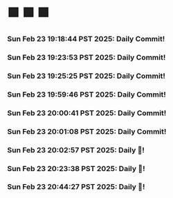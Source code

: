 # 🟩  🟩  🟩
### Sun Feb 23 19:18:44 PST 2025: Daily Commit!
### Sun Feb 23 19:23:53 PST 2025: Daily Commit!
### Sun Feb 23 19:25:25 PST 2025: Daily Commit!
### Sun Feb 23 19:59:46 PST 2025: Daily Commit!
### Sun Feb 23 20:00:41 PST 2025: Daily Commit!
### Sun Feb 23 20:01:08 PST 2025: Daily Commit!
### Sun Feb 23 20:02:57 PST 2025: Daily 🥬!
### Sun Feb 23 20:23:38 PST 2025: Daily 🦖!
### Sun Feb 23 20:44:27 PST 2025: Daily 🌲!
